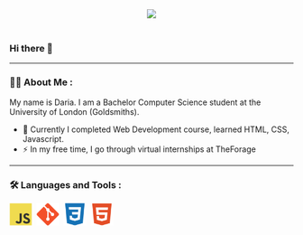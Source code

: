 

<!--
**CatPawsCoder/CatPawsCoder** is a ✨ _special_ ✨ repository because its `README.md` (this file) appears on your GitHub profile.

Here are some ideas to get you started:

- 🔭 I’m currently working on ...
- 🌱 I’m currently learning ...
- 👯 I’m looking to collaborate on ...
- 🤔 I’m looking for help with ...
- 💬 Ask me about ...
- 📫 How to reach me: ...
- 😄 Pronouns: ...
- ⚡ Fun fact: ...
-->

<div id="header" align="center">
  <img src="https://media.giphy.com/media/dNgK7Ws7y176U/giphy.gif" width="100"/>
</div>

<div id ="badges" align="center">
  <img src="https://komarev.com/ghpvc/?username=CatPawsCoder&style=flat-square&color=blue" alt=""/>
</div>

### Hi there 👋
---
### :woman_technologist: About Me :
My name is Daria. I am a Bachelor Computer Science student at the University of London (Goldsmiths).
- :telescope: Currently I completed Web Development course, learned HTML, CSS, Javascript.
- :zap: In my free time, I go through virtual internships at TheForage <a href="https://www.theforage.com/profile/qjYeY56dR8CQAeLmQ?ref=qjYeY56dR8CQAeLmQ"> </a>

---

### :hammer_and_wrench: Languages and Tools :
<div>
  <img src="https://github.com/devicons/devicon/blob/master/icons/javascript/javascript-original.svg" title="JS" alt="JS" width="40" height="40"/>&nbsp;
  <img src="https://github.com/devicons/devicon/blob/master/icons/git/git-original.svg"  title="GIT" alt="GIT" width="40" height="40"/>&nbsp;
  <img src="https://github.com/devicons/devicon/blob/master/icons/css3/css3-plain.svg" title="CSS" alt="CSS" width="40" height="40"/>&nbsp;
  <img src="https://github.com/devicons/devicon/blob/master/icons/html5/html5-plain.svg" title="HTML5" alt="HTML5" width="40" height="40"/>&nbsp;
 </div>
  
  
